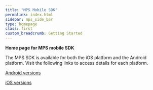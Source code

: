 ```yaml
---
title: "MPS Mobile SDK"
permalink: index.html
sidebar: mps_side_bar
type: homepage
class: first
custom_breadcrumb: Getting Started
---
```


**Home page for MPS mobile SDK**

The MPS SDK is available for both the iOS platform and the Android platform. Visit the following links to access details for each platform.

[Android versions](android_base.html)

[iOS versions](ios_base.html)
